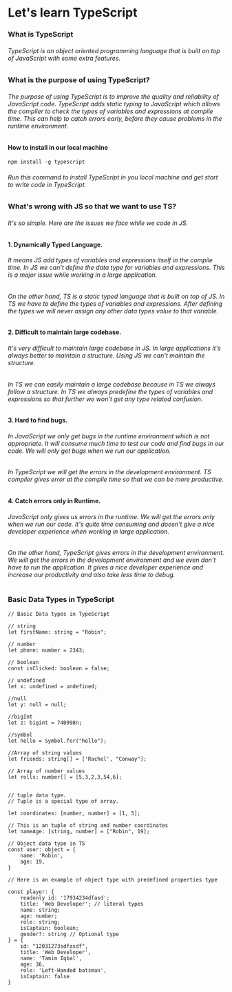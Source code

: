 # Let's learn TypeScript

### What is TypeScript

###### TypeScript is an object oriented programming language that is built on top of JavaScript with some extra features.

### What is the purpose of using TypeScript?

###### The purpose of using TypeScript is to improve the quality and reliability of JavaScript code. TypeScript adds static typing to JavaScript which allows the compiler to check the types of variables and expressions at compile time. This can help to catch errors early, before they cause problems in the runtime environment.

#### How to install in our local machine

```
npm install -g typescript
```

###### Run this command to install TypeScript in you local machine and get start to write code in TypeScript.

### What's wrong with JS so that we want to use TS?

###### It's so simple. Here are the issues we face while we code in JS.

#### 1. Dynamically Typed Language.

###### It means JS add types of variables and expressions itself in the compile time. In JS we can't define the data type for variables and expressions. This is a major issue while working in a large application.

###### On the other hand, TS is a static typed language that is built on top of JS. In TS we have to define the types of variables and expressions. After defining the types we will never assign any other data types value to that variable.

#### 2. Difficult to maintain large codebase.

###### It's very difficult to maintain large codebase in JS. In large applications it's always better to maintain a structure. Using JS we can't maintain the structure.

###### In TS we can easily maintain a large codebase because in TS we always follow a structure. In TS we always predefine the types of variables and expressions so that further we won't get any type related confusion.

#### 3. Hard to find bugs.

###### In JavaScript we only get bugs in the runtime environment which is not appropriate. It will consume much time to test our code and find bugs in our code. We will only get bugs when we run our application.

###### In TypeScript we will get the errors in the development environment. TS compiler gives error at the compile time so that we can be more productive.

#### 4. Catch errors only in Runtime.

###### JavaScript only gives us errors in the runtime. We will get the errors only when we run our code. It's quite time consuming and doesn't give a nice developer experience when working in large application.

###### On the other hand, TypeScript gives errors in the development environment. We will get the errors in the development environment and we even don't have to run the application. It gives a nice developer experience and increase our productivity and also take less time to debug.

#

### Basic Data Types in TypeScript

```
// Basic Data types in TypeScript

// string
let firstName: string = "Robin";

// number
let phone: number = 2343;

// boolean
const isClicked: boolean = false;

// undefined
let x: undefined = undefined;

//null
let y: null = null;

//bigInt
let z: bigint = 740998n;

//symbol
let hello = Symbol.for("hello");

//Array of string values
let friends: string[] = ['Rachel', "Conway"];

// Array of number values
let rolls: number[] = [5,3,2,3,54,6];


// tuple data type.
// Tuple is a special type of array.

let coordinates: [number, number] = [1, 5];

// This is an tuple of string and number coordinates
let nameAge: [string, number] = ["Robin", 19];

// Object data type in TS
const user: object = {
    name: 'Robin',
    age: 19,
}

// Here is an example of object type with predefined properties type

const player: {
    readonly id: '17934234dfasd';
    title: 'Web Developer'; // literal types
    name: string;
    age: number;
    role: string;
    isCaptain: boolean;
    gender?: string // Optional type
} = {
    id: "12031273sdfasdf",
    title: 'Web Developer',
    name: 'Tamim Iqbal',
    age: 36,
    role: 'Left-Handed batsman',
    isCaptain: false
}
```
